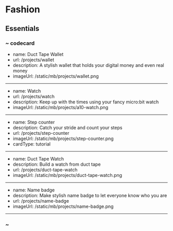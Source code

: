 # Fashion

## Essentials

### ~ codecard
* name: Duct Tape Wallet
* url: /projects/wallet
* description: A stylish wallet that holds your digital money and even real money
* imageUrl: /static/mb/projects/wallet.png
---
* name: Watch
* url: /projects/watch
* description: Keep up with the times using your fancy micro:bit watch
* imageUrl: /static/mb/projects/a10-watch.png
---
* name: Step counter
* description: Catch your stride and count your steps
* url: /projects/step-counter
* imageUrl: /static/mb/projects/step-counter.png
* cardType: tutorial
---
* name: Duct Tape Watch
* description: Build a watch from duct tape
* url: /projects/duct-tape-watch
* imageUrl: /static/mb/projects/duct-tape-watch.png
---
* name: Name badge
* description: Make stylish name badge to let everyone know who you are
* url: /projects/name-badge
* imageUrl: /static/mb/projects/name-badge.png
---
### ~
